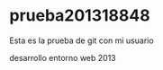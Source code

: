 prueba201318848
===============

Esta es la prueba de git con mi usuario

desarrollo entorno web 2013